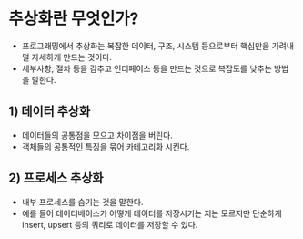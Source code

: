 # 추상화란 무엇인가?
- 프로그래밍에서 추상화는 복잡한 데이터, 구조, 시스템 등으로부터 핵심만을 가려내 덜 자세하게 만드는 것이다.
- 세부사항, 절차 등을 감추고 인터페이스 등을 만드는 것으로 복잡도를 낮추는 방법을 말한다.

## 1) 데이터 추상화
- 데이터들의 공통점을 모으고 차이점을 버린다.
- 객체들의 공통적인 특징을 묶어 카테고리화 시킨다.

## 2) 프로세스 추상화
- 내부 프로세스를 숨기는 것을 말한다.
- 예를 들어 데이터베이스가 어떻게 데이터를 저장시키는 지는 모르지만 단순하게 insert, upsert 등의 쿼리로 데이터를 저장할 수 있다.